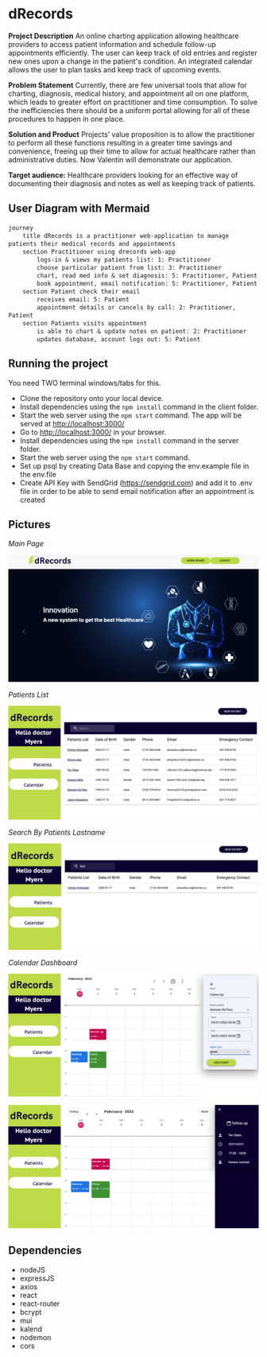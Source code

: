 # dRecords

**Project Description**
An online charting application allowing healthcare providers to access patient information and schedule follow-up appointments efficiently. The user can keep track of old entries and register new ones upon a change in the patient's condition. An integrated calendar allows the user to plan tasks and keep track of upcoming events.

**Problem Statement**
Currently, there are few universal tools that allow for charting, diagnosis, medical history, and appointment all on one platform, which leads to greater effort on practitioner and time consumption. To solve the inefficiencies there should be a uniform portal allowing for all of these procedures to happen in one place.

**Solution and Product**
Projects’ value proposition is to allow the practitioner to perform all these functions resulting in a greater time savings and convenience, freeing up their time to allow for actual healthcare rather than administrative duties. Now Valentin will demonstrate our application.

**Target audience:** Healthcare providers looking for an effective way of documenting their diagnosis and notes as well as keeping track of patients.

## User Diagram with Mermaid

```mermaid
journey
	title dRecords is a practitioner web-application to manage patients their medical records and appointments
	section Practitioner using drecords web-app
		logs-in & views my patients list: 1: Practitioner
		choose particular patient from list: 3: Practitioner
		chart, read med info & set diagnosis: 5: Practitioner, Patient
		book appointment, email notification: 5: Practitioner, Patient
	section Patient check their email
		receives email: 5: Patient
		appointment details or cancels by call: 2: Practitioner, Patient
	section Patients visits appointment
		is able to chart & update notes on patient: 2: Practitioner
		updates database, account logs out: 5: Patient
```
## Running the project

You need TWO terminal windows/tabs for this.

- Clone the repository onto your local device.
- Install dependencies using the `npm install` command in the client folder.
- Start the web server using the `npm start` command.
The app will be served at <http://localhost:3000/>
- Go to <http://localhost:3000/> in your browser.
- Install dependencies using the `npm install` command in the server folder.
- Start the web server using the `npm start` command.
- Set up psql by creating Data Base and copying the env.example file in the env.file
- Create API Key with SendGrid (https://sendgrid.com) and add it to .env file in order to be able to send email notification after an appointment is created

## Pictures

*Main Page*

!["Front-end"](client/projectPhotos/photoOne.png)

*Patients List*

!["List-of-patients"](client/projectPhotos/photoTwo.png)

*Search By Patients Lastname*	

!["List-of-patients"](client/projectPhotos/photoThree.png)

*Calendar Dashboard*

!["Calendar dashboard"](client/projectPhotos/photoFour.png)

!["Calendar dashboard"](client/projectPhotos/photoFive.png)

## Dependencies
- nodeJS
- expressJS
- axios
- react
- react-router
- bcrypt
- mui
- kalend
- nodemon
- cors

